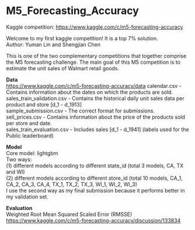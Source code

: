 # M5_Forecasting_Accuracy
Kaggle competition: https://www.kaggle.com/c/m5-forecasting-accuracy  

Welcome to my first kaggle competition! It is a top 7% solution.  
Author: Yuman Lin and Shengjian Chen  

This is one of the two complementary competitions that together comprise the M5 forecasting challenge. The main goal of this M5 competition is to estimate the unit sales of Walmart retail goods.   


**Data**  
https://www.kaggle.com/c/m5-forecasting-accuracy/data
calendar.csv - Contains information about the dates on which the products are sold.  
sales_train_validation.csv - Contains the historical daily unit sales data per product and store [d_1 - d_1913]  
sample_submission.csv - The correct format for submissions.   
sell_prices.csv - Contains information about the price of the products sold per store and date.  
sales_train_evaluation.csv - Includes sales [d_1 - d_1941] (labels used for the Public leaderboard)  

**Model**  
Core model: lightgbm  
Two ways:   
(1) different models according to different state_id (total 3 models, CA, TX and WI)  
(2) different models according to different store_id (total 10 models, CA_1, CA_2, CA_3, CA_4, TX_1, TX_2, TX_3, WI_1, WI_2, WI_3)  
I use the second way as my final submission because it performs better in my validation set.  

**Evaluation**  
Weighted Root Mean Squared Scaled Error (RMSSE)  
https://www.kaggle.com/c/m5-forecasting-accuracy/discussion/133834  
